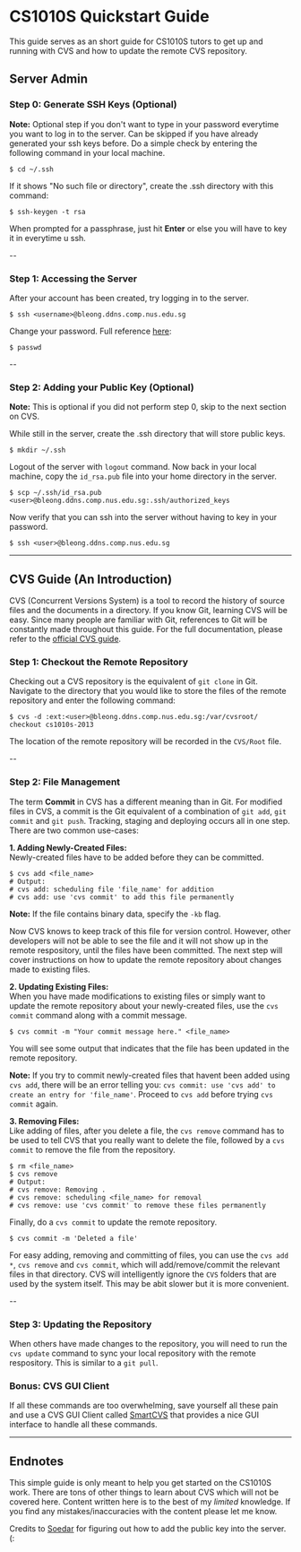 CS1010S Quickstart Guide
==

This guide serves as an short guide for CS1010S tutors to get up and running with CVS and how to update the remote CVS repository.

## Server Admin

### Step 0: Generate SSH Keys (Optional)

**Note:** Optional step if you don't want to type in your password everytime you want to log in to the server. Can be skipped if you have already generated your ssh keys before. Do a simple check by entering the following command in your local machine.

    $ cd ~/.ssh

If it shows "No such file or directory", create the .ssh directory with this command:

    $ ssh-keygen -t rsa

When prompted for a passphrase, just hit **Enter** or else you will have to key it in everytime u ssh.

--
### Step 1: Accessing the Server
After your account has been created, try logging in to the server.
    
    $ ssh <username>@bleong.ddns.comp.nus.edu.sg

Change your password. Full reference [here](http://www.cyberciti.biz/faq/linux-set-change-password-how-to/):

    $ passwd
  
--  
### Step 2: Adding your Public Key (Optional)
**Note:** This is optional if you did not perform step 0, skip to the next section on CVS.

While still in the server, create the .ssh directory that will store public keys.

    $ mkdir ~/.ssh
    
Logout of the server with `logout` command. Now back in your local machine, copy the `id_rsa.pub` file into your home directory in the server.

    $ scp ~/.ssh/id_rsa.pub <user>@bleong.ddns.comp.nus.edu.sg:.ssh/authorized_keys

Now verify that you can ssh into the server without having to key in your password.

    $ ssh <user>@bleong.ddns.comp.nus.edu.sg
  
***

## CVS Guide (An Introduction)

CVS (Concurrent Versions System) is a tool to record the history of source files and the documents in a directory. If you know Git, learning CVS will be easy. Since many people are familiar with Git, references to Git will be constantly made throughout this guide. For the full documentation, please refer to the [official CVS guide](http://ximbiot.com/cvs/manual/).

### Step 1: Checkout the Remote Repository

Checking out a CVS repository is the equivalent of `git clone` in Git. Navigate to the directory that you would like to store the files of the remote repository and enter the following command:

    $ cvs -d :ext:<user>@bleong.ddns.comp.nus.edu.sg:/var/cvsroot/ checkout cs1010s-2013

The location of the remote repository will be recorded in the `CVS/Root` file.

--
### Step 2: File Management

The term **Commit** in CVS has a different meaning than in Git. For modified files in CVS, a commit is the Git equivalent of a combination of `git add`, `git commit` and `git push`. Tracking, staging and deploying occurs all in one step. There are two common use-cases:

**1. Adding Newly-Created Files:**  
Newly-created files have to be added before they can be committed.

    $ cvs add <file_name>
    # Output:
    # cvs add: scheduling file 'file_name' for addition
    # cvs add: use 'cvs commit' to add this file permanently
  
**Note:** If the file contains binary data, specify the `-kb` flag.  

Now CVS knows to keep track of this file for version control. However, other developers will not be able to see the file and it will not show up in the remote respository, until the files have been committed. The next step will cover instructions on how to update the remote repository about changes made to existing files.  
  
**2. Updating Existing Files:**  
When you have made modifications to existing files or simply want to update the remote repository about your newly-created files, use the `cvs commit` command along with a commit message.

    $ cvs commit -m "Your commit message here." <file_name>
    
You will see some output that indicates that the file has been updated in the remote repository.  

**Note:** If you try to commit newly-created files that havent been added using `cvs add`, there will be an error telling you: `cvs commit: use 'cvs add' to create an entry for 'file_name'`. Proceed to `cvs add` before trying `cvs commit` again.  

**3. Removing Files:**  
Like adding of files, after you delete a file, the `cvs remove` command has to be used to tell CVS that you really want to delete the file, followed by a `cvs commit` to remove the file from the repository.

    $ rm <file_name>
    $ cvs remove
    # Output:
    # cvs remove: Removing .
    # cvs remove: scheduling <file_name> for removal
    # cvs remove: use 'cvs commit' to remove these files permanently

Finally, do a `cvs commit` to update the remote repository.

    $ cvs commit -m 'Deleted a file'

For easy adding, removing and committing of files, you can use the `cvs add *`, `cvs remove` and `cvs commit`, which will add/remove/commit the relevant files in that directory. CVS will intelligently ignore the `CVS` folders that are used by the system itself. This may be abit slower but it is more convenient.

--
### Step 3: Updating the Repository

When others have made changes to the repository, you will need to run the `cvs update` command to sync your local repository with the remote respository. This is similar to a `git pull`.

### Bonus: CVS GUI Client

If all these commands are too overwhelming, save yourself all these pain and use a CVS GUI Client called [SmartCVS](http://www.syntevo.com/smartcvs/) that provides a nice GUI interface to handle all these commands.

***

## Endnotes

This simple guide is only meant to help you get started on the CS1010S work. There are tons of other things to learn about CVS which will not be covered here. Content written here is to the best of my *limited* knowledge. If you find any mistakes/inaccuracies with the content please let me know.

Credits to [Soedar](https://github.com/soedar) for figuring out how to add the public key into the server. (:
